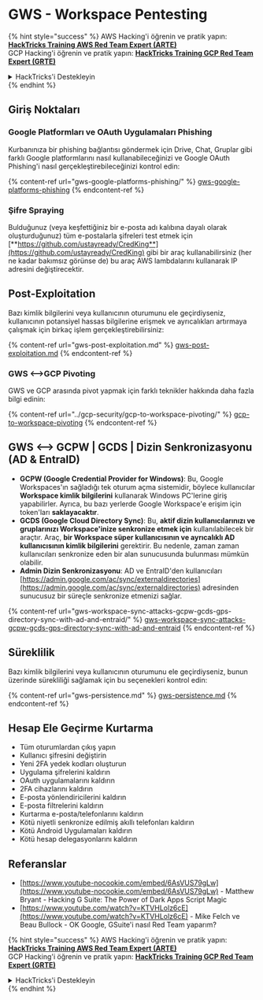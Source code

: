 # GWS - Workspace Pentesting

{% hint style="success" %}
AWS Hacking'i öğrenin ve pratik yapın:<img src="../../.gitbook/assets/image (1).png" alt="" data-size="line">[**HackTricks Training AWS Red Team Expert (ARTE)**](https://training.hacktricks.xyz/courses/arte)<img src="../../.gitbook/assets/image (1).png" alt="" data-size="line">\
GCP Hacking'i öğrenin ve pratik yapın: <img src="../../.gitbook/assets/image (2).png" alt="" data-size="line">[**HackTricks Training GCP Red Team Expert (GRTE)**<img src="../../.gitbook/assets/image (2).png" alt="" data-size="line">](https://training.hacktricks.xyz/courses/grte)

<details>

<summary>HackTricks'i Destekleyin</summary>

* [**abonelik planlarını**](https://github.com/sponsors/carlospolop) kontrol edin!
* **💬 [**Discord grubuna**](https://discord.gg/hRep4RUj7f) veya [**telegram grubuna**](https://t.me/peass) katılın ya da **Twitter'da** 🐦 [**@hacktricks\_live**](https://twitter.com/hacktricks\_live)**'ı takip edin.**
* **Hacking ipuçlarını paylaşmak için** [**HackTricks**](https://github.com/carlospolop/hacktricks) ve [**HackTricks Cloud**](https://github.com/carlospolop/hacktricks-cloud) github reposuna PR gönderin.

</details>
{% endhint %}

## Giriş Noktaları

### Google Platformları ve OAuth Uygulamaları Phishing

Kurbanınıza bir phishing bağlantısı göndermek için Drive, Chat, Gruplar gibi farklı Google platformlarını nasıl kullanabileceğinizi ve Google OAuth Phishing'i nasıl gerçekleştirebileceğinizi kontrol edin:

{% content-ref url="gws-google-platforms-phishing/" %}
[gws-google-platforms-phishing](gws-google-platforms-phishing/)
{% endcontent-ref %}

### Şifre Spraying

Bulduğunuz (veya keşfettiğiniz bir e-posta adı kalıbına dayalı olarak oluşturduğunuz) tüm e-postalarla şifreleri test etmek için [**https://github.com/ustayready/CredKing**](https://github.com/ustayready/CredKing) gibi bir araç kullanabilirsiniz (her ne kadar bakımsız görünse de) bu araç AWS lambdalarını kullanarak IP adresini değiştirecektir.

## Post-Exploitation

Bazı kimlik bilgilerini veya kullanıcının oturumunu ele geçirdiyseniz, kullanıcının potansiyel hassas bilgilerine erişmek ve ayrıcalıkları artırmaya çalışmak için birkaç işlem gerçekleştirebilirsiniz:

{% content-ref url="gws-post-exploitation.md" %}
[gws-post-exploitation.md](gws-post-exploitation.md)
{% endcontent-ref %}

### GWS <-->GCP Pivoting

GWS ve GCP arasında pivot yapmak için farklı teknikler hakkında daha fazla bilgi edinin:

{% content-ref url="../gcp-security/gcp-to-workspace-pivoting/" %}
[gcp-to-workspace-pivoting](../gcp-security/gcp-to-workspace-pivoting/)
{% endcontent-ref %}

## GWS <--> GCPW | GCDS | Dizin Senkronizasyonu (AD & EntraID)

* **GCPW (Google Credential Provider for Windows)**: Bu, Google Workspaces'ın sağladığı tek oturum açma sistemidir, böylece kullanıcılar **Workspace kimlik bilgilerini** kullanarak Windows PC'lerine giriş yapabilirler. Ayrıca, bu bazı yerlerde Google Workspace'e erişim için token'ları **saklayacaktır**.
* **GCDS (Google Cloud Directory Sync)**: Bu, **aktif dizin kullanıcılarınızı ve gruplarınızı Workspace'inize senkronize etmek için** kullanılabilecek bir araçtır. Araç, **bir Workspace süper kullanıcısının ve ayrıcalıklı AD kullanıcısının kimlik bilgilerini** gerektirir. Bu nedenle, zaman zaman kullanıcıları senkronize eden bir alan sunucusunda bulunması mümkün olabilir.
* **Admin Dizin Senkronizasyonu**: AD ve EntraID'den kullanıcıları [https://admin.google.com/ac/sync/externaldirectories](https://admin.google.com/ac/sync/externaldirectories) adresinden sunucusuz bir süreçle senkronize etmenizi sağlar.

{% content-ref url="gws-workspace-sync-attacks-gcpw-gcds-gps-directory-sync-with-ad-and-entraid/" %}
[gws-workspace-sync-attacks-gcpw-gcds-gps-directory-sync-with-ad-and-entraid](gws-workspace-sync-attacks-gcpw-gcds-gps-directory-sync-with-ad-and-entraid/)
{% endcontent-ref %}

## Süreklilik

Bazı kimlik bilgilerini veya kullanıcının oturumunu ele geçirdiyseniz, bunun üzerinde sürekliliği sağlamak için bu seçenekleri kontrol edin:

{% content-ref url="gws-persistence.md" %}
[gws-persistence.md](gws-persistence.md)
{% endcontent-ref %}

## Hesap Ele Geçirme Kurtarma

* Tüm oturumlardan çıkış yapın
* Kullanıcı şifresini değiştirin
* Yeni 2FA yedek kodları oluşturun
* Uygulama şifrelerini kaldırın
* OAuth uygulamalarını kaldırın
* 2FA cihazlarını kaldırın
* E-posta yönlendiricilerini kaldırın
* E-posta filtrelerini kaldırın
* Kurtarma e-posta/telefonlarını kaldırın
* Kötü niyetli senkronize edilmiş akıllı telefonları kaldırın
* Kötü Android Uygulamaları kaldırın
* Kötü hesap delegasyonlarını kaldırın

## Referanslar

* [https://www.youtube-nocookie.com/embed/6AsVUS79gLw](https://www.youtube-nocookie.com/embed/6AsVUS79gLw) - Matthew Bryant - Hacking G Suite: The Power of Dark Apps Script Magic
* [https://www.youtube.com/watch?v=KTVHLolz6cE](https://www.youtube.com/watch?v=KTVHLolz6cE) - Mike Felch ve Beau Bullock - OK Google, GSuite'i nasıl Red Team yaparım?

{% hint style="success" %}
AWS Hacking'i öğrenin ve pratik yapın:<img src="../../.gitbook/assets/image (1).png" alt="" data-size="line">[**HackTricks Training AWS Red Team Expert (ARTE)**](https://training.hacktricks.xyz/courses/arte)<img src="../../.gitbook/assets/image (1).png" alt="" data-size="line">\
GCP Hacking'i öğrenin ve pratik yapın: <img src="../../.gitbook/assets/image (2).png" alt="" data-size="line">[**HackTricks Training GCP Red Team Expert (GRTE)**<img src="../../.gitbook/assets/image (2).png" alt="" data-size="line">](https://training.hacktricks.xyz/courses/grte)

<details>

<summary>HackTricks'i Destekleyin</summary>

* [**abonelik planlarını**](https://github.com/sponsors/carlospolop) kontrol edin!
* **💬 [**Discord grubuna**](https://discord.gg/hRep4RUj7f) veya [**telegram grubuna**](https://t.me/peass) katılın ya da **Twitter'da** 🐦 [**@hacktricks\_live**](https://twitter.com/hacktricks\_live)**'ı takip edin.**
* **Hacking ipuçlarını paylaşmak için** [**HackTricks**](https://github.com/carlospolop/hacktricks) ve [**HackTricks Cloud**](https://github.com/carlospolop/hacktricks-cloud) github reposuna PR gönderin.

</details>
{% endhint %}
